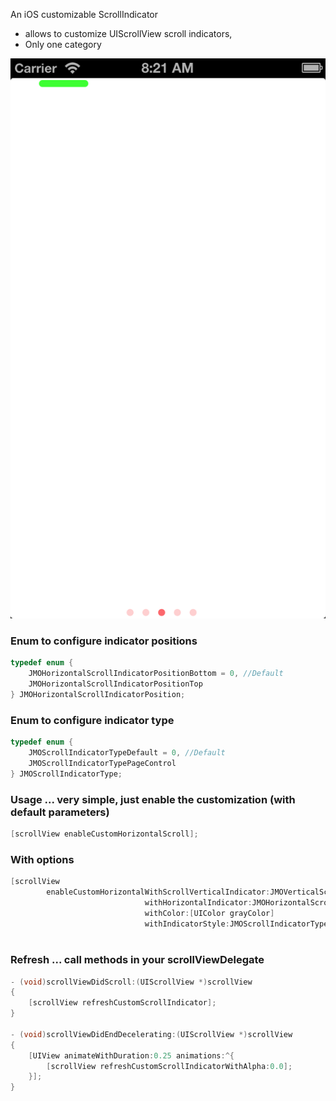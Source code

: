 An iOS customizable ScrollIndicator

- allows to customize UIScrollView scroll indicators, 
- Only one category

![Image](demo.png)


### Enum to configure indicator positions

```objective-c
typedef enum {
    JMOHorizontalScrollIndicatorPositionBottom = 0, //Default
    JMOHorizontalScrollIndicatorPositionTop
} JMOHorizontalScrollIndicatorPosition;

```


### Enum to configure indicator type

```objective-c
typedef enum {
    JMOScrollIndicatorTypeDefault = 0, //Default
    JMOScrollIndicatorTypePageControl
} JMOScrollIndicatorType;

```

### Usage ... very simple, just enable the customization (with default parameters)
```objective-c
[scrollView enableCustomHorizontalScroll];
```

###  With options 
```objective-c
[scrollView 
        enableCustomHorizontalWithScrollVerticalIndicator:JMOVerticalScrollIndicatorPositionRight 
                              withHorizontalIndicator:JMOHorizontalScrollIndicatorPositionBottom 
                              withColor:[UIColor grayColor]
                              withIndicatorStyle:JMOScrollIndicatorTypePageControl];
    
```

###  Refresh ... call methods in your scrollViewDelegate 

```objective-c
- (void)scrollViewDidScroll:(UIScrollView *)scrollView
{
    [scrollView refreshCustomScrollIndicator];
}

- (void)scrollViewDidEndDecelerating:(UIScrollView *)scrollView
{
    [UIView animateWithDuration:0.25 animations:^{
        [scrollView refreshCustomScrollIndicatorWithAlpha:0.0];
    }];
}
    
```


